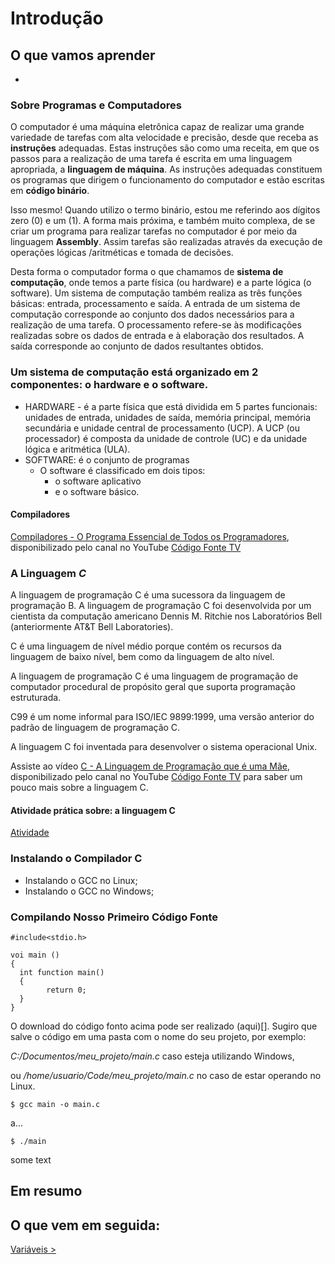 # Introdução

## O que vamos aprender
-

### Sobre Programas e Computadores

O computador é uma máquina eletrônica capaz de realizar uma grande variedade de tarefas com alta velocidade e precisão, desde que receba as __instruções__ adequadas. Estas instruções são como uma receita, em que os passos para a realização de uma tarefa é escrita em uma linguagem apropriada, a __linguagem de máquina__. As instruções adequadas constituem os programas que dirigem o funcionamento do computador e estão escritas em __código binário__.

Isso mesmo! Quando utilizo o termo binário, estou me referindo aos dígitos zero (0) e um (1). A forma mais próxima, e também muito complexa, de se criar um programa para realizar tarefas no computador é por meio da linguagem __Assembly__. Assim tarefas são realizadas através da execução de operações lógicas /aritméticas e tomada de decisões.



Desta forma o computador forma o que chamamos de __sistema de computação__, onde temos a parte física (ou hardware) e a parte lógica (o software). Um sistema de computação também realiza as três funções básicas: entrada, processamento e saída. A entrada de um sistema de computação corresponde ao conjunto dos dados necessários para a realização de uma tarefa. O processamento refere-se às modificações realizadas sobre os dados de entrada e à elaboração dos resultados. A saída corresponde ao conjunto de dados resultantes obtidos.

### Um sistema de computação está organizado em 2 componentes: o hardware e o software.
- HARDWARE - é a parte física que está dividida em 5 partes funcionais: unidades de entrada, unidades de saída, memória principal, memória secundária e unidade central de processamento (UCP). A UCP (ou processador) é composta da unidade de controle (UC) e da unidade lógica e aritmética (ULA).
- SOFTWARE: é o conjunto de programas
  - O software é classificado em dois tipos: 
    - o software aplicativo 
    - e o software básico.



#### Compiladores

[Compiladores - O Programa Essencial de Todos os Programadores](https://www.youtube.com/watch?v=afUiVvDUIRA), disponibilizado pelo canal no YouTube [Código Fonte TV](https://www.youtube.com/c/codigofontetv)

### A Linguagem _C_

A linguagem de programação C é uma sucessora da linguagem de programação B. A linguagem de programação C foi desenvolvida por um cientista da computação americano Dennis M. Ritchie nos Laboratórios Bell (anteriormente AT&T Bell Laboratories).

C é uma linguagem de nível médio porque contém os recursos da linguagem de baixo nível, bem como da linguagem de alto nível.

A linguagem de programação C é uma linguagem de programação de computador procedural de propósito geral que suporta programação estruturada.

C99 é um nome informal para ISO/IEC 9899:1999, uma versão anterior do padrão de linguagem de programação C.

A linguagem C foi inventada para desenvolver o sistema operacional Unix.

Assiste ao vídeo [C - A Linguagem de Programação que é uma Mãe](https://www.youtube.com/watch?v=6mUCcsnCn08), disponibilizado pelo canal no YouTube [Código Fonte TV](https://www.youtube.com/c/codigofontetv) para saber um pouco mais sobre a linguagem C.

#### Atividade prática sobre: a linguagem C

[Atividade](https://google.com.br)


### Instalando o Compilador C

- Instalando o GCC no Linux;
- Instalando o GCC no Windows;

### Compilando Nosso Primeiro Código Fonte

    #include<stdio.h>
    
    voi main ()
    {
      int function main()
      {
            return 0;
      }
    }

O download do código fonto acima pode ser realizado (aqui)[]. Sugiro que salve o código em uma pasta com o nome do seu projeto, por exemplo:

_C:/Documentos/meu_projeto/main.c_ caso esteja utilizando Windows, 

ou _/home/usuario/Code/meu_projeto/main.c_ no caso de estar operando no Linux.

    $ gcc main -o main.c
    
a...

    $ ./main
  
some text
## Em resumo

## O que vem em seguida:

[Variáveis > ](https://github.com/chicofreitas/c-tutorial/blob/main/variaveis.md)
